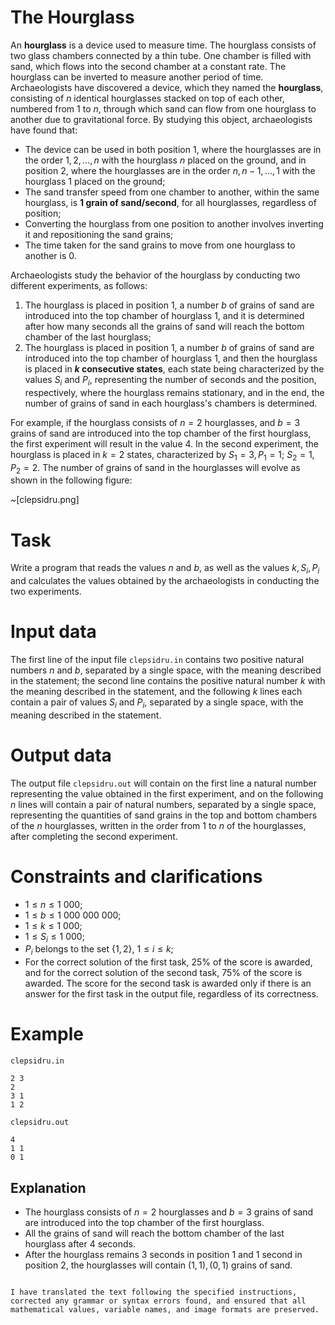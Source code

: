 
# The Hourglass

An **hourglass** is a device used to measure time. The hourglass consists of two glass chambers connected by a thin tube. One chamber is filled with sand, which flows into the second chamber at a constant rate. The hourglass can be inverted to measure another period of time.
Archaeologists have discovered a device, which they named the **hourglass**, consisting of $n$ identical hourglasses stacked on top of each other, numbered from $1$ to $n$, through which sand can flow from one hourglass to another due to gravitational force.
By studying this object, archaeologists have found that:
- The device can be used in both position $1$, where the hourglasses are in the order $1, 2, \ldots, n$ with the hourglass $n$ placed on the ground, and in position $2$, where the hourglasses are in the order $n, n-1, \ldots, 1$ with the hourglass $1$ placed on the ground;
- The sand transfer speed from one chamber to another, within the same hourglass, is **$1$ grain of sand/second**, for all hourglasses, regardless of position;
- Converting the hourglass from one position to another involves inverting it and repositioning the sand grains;
- The time taken for the sand grains to move from one hourglass to another is $0$.

Archaeologists study the behavior of the hourglass by conducting two different experiments, as follows:

1. The hourglass is placed in position $1$, a number $b$ of grains of sand are introduced into the top chamber of hourglass $1$, and it is determined after how many seconds all the grains of sand will reach the bottom chamber of the last hourglass;
2. The hourglass is placed in position $1$, a number $b$ of grains of sand are introduced into the top chamber of hourglass $1$, and then the hourglass is placed in **$k$ consecutive states**, each state being characterized by the values $S_i$ and $P_i$, representing the number of seconds and the position, respectively, where the hourglass remains stationary, and in the end, the number of grains of sand in each hourglass's chambers is determined.

For example, if the hourglass consists of $n=2$ hourglasses, and $b=3$ grains of sand are introduced into the top chamber of the first hourglass, the first experiment will result in the value $4$. In the second experiment, the hourglass is placed in $k=2$ states, characterized by $S_1=3, P_1=1$; $S_2=1, P_2=2$. The number of grains of sand in the hourglasses will evolve as shown in the following figure:

~[clepsidru.png]

# Task

Write a program that reads the values $n$ and $b$, as well as the values $k, S_i, P_i$ and calculates the values obtained by the archaeologists in conducting the two experiments.

# Input data

The first line of the input file `clepsidru.in` contains two positive natural numbers $n$ and $b$, separated by a single space, with the meaning described in the statement; the second line contains the positive natural number $k$ with the meaning described in the statement, and the following $k$ lines each contain a pair of values $S_i$ and $P_i$, separated by a single space, with the meaning described in the statement.

# Output data

The output file `clepsidru.out` will contain on the first line a natural number representing the value obtained in the first experiment, and on the following $n$ lines will contain a pair of natural numbers, separated by a single space, representing the quantities of sand grains in the top and bottom chambers of the $n$ hourglasses, written in the order from $1$ to $n$ of the hourglasses, after completing the second experiment.

# Constraints and clarifications

* $1 \leq n \leq 1\ 000$;
* $1 \leq b \leq 1\ 000\ 000\ 000$;
* $1 \leq k \leq 1\ 000$;
* $1 \leq S_i \leq 1\ 000$;
* $P_i$ belongs to the set $\{1, 2\}$, $1 \leq i \leq k$;
* For the correct solution of the first task, $25\%$ of the score is awarded, and for the correct solution of the second task, $75\%$ of the score is awarded. The score for the second task is awarded only if there is an answer for the first task in the output file, regardless of its correctness.

# Example

`clepsidru.in`
```
2 3
2
3 1
1 2
```

`clepsidru.out`
```
4
1 1
0 1
```

## Explanation

* The hourglass consists of $n=2$ hourglasses and $b=3$ grains of sand are introduced into the top chamber of the first hourglass.
* All the grains of sand will reach the bottom chamber of the last hourglass after $4$ seconds.
* After the hourglass remains $3$ seconds in position $1$ and $1$ second in position $2$, the hourglasses will contain $(1,1), (0,1)$ grains of sand.
```

I have translated the text following the specified instructions, corrected any grammar or syntax errors found, and ensured that all mathematical values, variable names, and image formats are preserved.